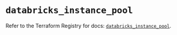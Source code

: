 # `databricks_instance_pool`

Refer to the Terraform Registry for docs: [`databricks_instance_pool`](https://registry.terraform.io/providers/databricks/databricks/1.74.0/docs/resources/instance_pool).
